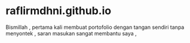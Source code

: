 # raflirmdhni.github.io
Bismillah , pertama kali membuat portofolio dengan tangan sendiri tanpa menyontek , saran masukan sangat membantu saya , 
